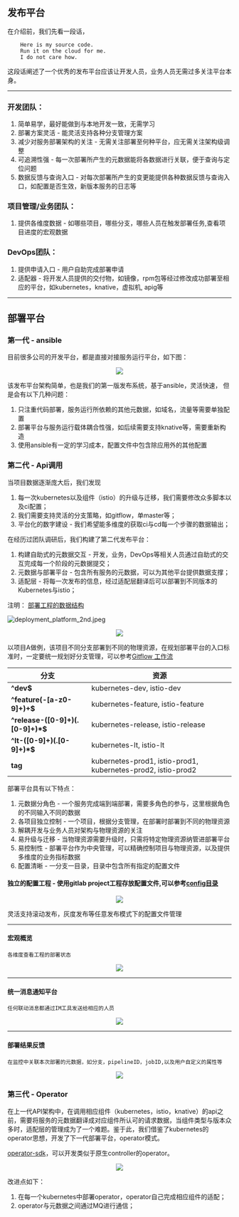 ## 发布平台

在介绍前，我们先看一段话，

```
    Here is my source code.
    Run it on the cloud for me.
    I do not care how.
```

这段话阐述了一个优秀的发布平台应该让开发人员，业务人员无需过多关注平台本身。

---

### 开发团队：

1. 简单易学，最好能做到与本地开发一致，无需学习
2. 部署方案灵活 - 能灵活支持各种分支管理方案
3. 减少对服务部署架构的关注 - 无需关注部署至何种平台，应无需关注架构级调整
4. 可追溯性强 - 每一次部署所产生的元数据能将各数据进行关联，便于查询与定位问题
5. 数据反馈与查询入口 - 对每次部署所产生的变更能提供各种数据反馈与查询入口，如配置是否生效，新版本服务的日志等

### 项目管理/业务团队：

1. 提供各维度数据 - 如哪些项目，哪些分支，哪些人员在触发部署任务,查看项目进度的宏观数据

### DevOps团队：

1. 提供申请入口 - 用户自助完成部署申请
2. 适配器 - 将开发人员提供的交付物，如镜像，rpm包等经过修改成功部署至相应的平台，如kubernetes，knative，虚拟机, apig等

---

## 部署平台

### 第一代 - ansible

目前很多公司的开发平台，都是直接对接服务运行平台，如下图：
<p align="center">
   <img src="images/tradition_platform.jpg">
</p>

该发布平台架构简单，也是我们的第一版发布系统，基于ansible，灵活快速， 但是会有以下几种问题：

1. 只注重代码部署，服务运行所依赖的其他元数据，如域名，流量等需要单独配置
2. 部署平台与服务运行载体耦合性强，如后续需要支持knative等，需要重新构造
3. 使用ansible有一定的学习成本，配置文件中包含除应用外的其他配置

### 第二代 - Api调用
当项目数据逐渐庞大后，我们发现
1. 每一次kubernetes以及组件（istio）的升级与迁移，我们需要修改众多脚本以及ci配置；
2. 我们需要支持灵活的分支策略，如gitflow，单master等；
3. 平台化的数字建设 - 我们希望能多维度的获取ci与cd每一个步骤的数据输出；

在经历过团队调研后，我们构建了第二代发布平台：
1. 构建自助式的元数据交互 - 开发，业务，DevOps等相关人员通过自助式的交互完成每一个阶段的元数据提交；
2. 元数据与部署平台 - 包含所有服务的元数据，可以为其他平台提供数据支撑；
3. 适配层 - 将每一次发布的信息，经过适配层翻译后可以部署到不同版本的Kubernetes与istio；

注明： [部署工程的数据结构](structure.md)

![deployment_platform_2nd.jpeg](images%2Fdeployment_platform_2nd.jpeg)

<p align="center">
   <img src="images/project-structure.png">
</p>

以项目A做例，该项目不同分支部署到不同的物理资源，在规划部署平台的入口标准时，一定要统一规划好分支管理，可以参考[Gitflow 工作流](../../gitflow-workflow-cn/README.md)

| 分支                          | 资源                                                          |
|-----------------------------|---------------------------------------------------------------|
| **^dev$**                   | kubernetes-dev,  istio-dev                                    |
| **^feature(-[a-z0-9]+)+$**      | kubernetes-feature,  istio-feature                            |
| **^release-([0-9]+)(.[0-9]+)*$** | kubernetes-release,  istio-release                            |
| **^lt-([0-9]+)(.[0-9]+)*$**     | kubernetes-lt,  istio-lt                                      |
| **tag**                        | kubernetes-prod1,  istio-prod1, kubernetes-prod2,  istio-prod2 |

部署平台具有以下特点：

1. 元数据分角色 - 一个服务完成端到端部署，需要多角色的参与，这里根据角色的不同输入不同的数据
2. 各项目独立控制 - 一个项目，根据分支管理，在部署时部署到不同的物理资源
3. 解耦开发与业务人员对架构与物理资源的关注
4. 易升级与迁移 - 当物理资源需要升级时，只需将特定物理资源纳管进部署平台
5. 易控制性 - 部署平台作为中央管理，可以精确控制项目与物理资源，以及提供多维度的业务指标数据
6. 配置清晰 - 一分支一目录，目录中包含所有指定的配置文件

#### 独立的配置工程 - 使用gitlab project工程存放配置文件,可以参考[config目录](config/README.md)

<p align="center">
   <img src="images/config-structure.png">
</p>

灵活支持滚动发布，灰度发布等任意发布模式下的配置文件管理

---

#### 宏观概览
    各维度查看工程的部署状态
<p align="center">
   <img src="images/platform-metrics.png">
</p>

---

#### 统一消息通知平台
    任何联动消息都通过IM工具发送给相应的人员
<p align="center">
   <img src="images/msg-platform.png">
</p>

---

#### 部署结果反馈
    在监控中关联本次部署的元数据，如分支，pipelineID，jobID,以及用户自定义的属性等

<p align="center">
   <img src="images/pod_list.png">
</p>


### 第三代 - Operator

在上一代API架构中，在调用相应组件（kubernetes，istio，knative）的api之前，需要将服务的元数据翻译成对应组件所认可的请求数据，当组件类型与版本众多时，适配层的管理成为了一个难题。鉴于此，我们借鉴了kubernetes的operator思想，开发了下一代部署平台，operator模式。

[operator-sdk](https://sdk.operatorframework.io/)，可以开发类似于原生controller的operator。
<p align="center">
   <img src="images/deployment_platform_3rd.jpeg">
</p>

改进点如下：
1. 在每一个kubernetes中部署operator，operator自己完成相应组件的适配；
2. operator与元数据之间通过MQ进行通信；
